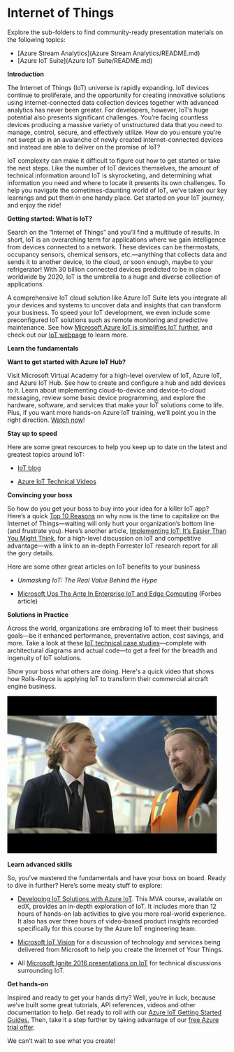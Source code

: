 # Internet of Things #

Explore the sub-folders to find community-ready presentation materials on the following topics:

- [Azure Stream Analytics](Azure Stream Analytics/README.md)
- [Azure IoT Suite](Azure IoT Suite/README.md)

**Introduction**

The Internet of Things (IoT) universe is rapidly expanding. IoT devices continue to proliferate, and the opportunity for creating innovative solutions using internet-connected data collection devices together with advanced analytics has never been greater. For developers, however, IoT’s huge potential also presents significant challenges. You’re facing countless devices producing a massive variety of unstructured data that you need to manage, control, secure, and effectively utilize. How do you ensure you’re not swept up in an avalanche of newly created internet-connected devices and instead are able to deliver on the promise of IoT?

IoT complexity can make it difficult to figure out how to get started or take the next steps. Like the number of IoT devices themselves, the amount of technical information around IoT is skyrocketing, and determining what information you need and where to locate it presents its own challenges. To help you navigate the sometimes-daunting world of IoT, we’ve taken our key learnings and put them in one handy place. Get started on your IoT journey, and enjoy the ride!

**Getting started: What is IoT?**

Search on the “Internet of Things” and you’ll find a multitude of results. In short, IoT is an overarching term for applications where we gain intelligence from devices connected to a network. These devices can be thermostats, occupancy sensors, chemical sensors, etc.—anything that collects data and sends it to another device, to the cloud, or soon enough, maybe to your refrigerator! With 30 billion connected devices predicted to be in place worldwide by 2020, IoT is the umbrella to a huge and diverse collection of applications.

A comprehensive IoT cloud solution like Azure IoT Suite lets you integrate all your devices and systems to uncover data and insights that can transform your business. To speed your IoT development, we even include some preconfigured IoT solutions such as remote monitoring and predictive maintenance. See how [Microsoft Azure IoT is simplifies IoT further](https://blogs.microsoft.com/iot/2017/04/20/microsoft-simplifies-iot-further/), and check out our [IoT webpage](https://www.microsoft.com/en-us/internet-of-things/) to learn more.

**Learn the fundamentals**

**Want to get started with Azure IoT Hub?**

Visit Microsoft Virtual Academy for a high-level overview of IoT, Azure IoT, and Azure IoT Hub. See how to create and configure a hub and add devices to it. Learn about implementing cloud-to-device and device-to-cloud messaging, review some basic device programming, and explore the hardware, software, and services that make your IoT solutions come to life. Plus, if you want more hands-on Azure IoT training, we’ll point you in the right direction. [Watch now](https://aka.ms/mva-intro-to-azure-iot)!

**Stay up to speed**

Here are some great resources to help you keep up to date on the latest and greatest topics around IoT:

-   [IoT blog](https://blogs.microsoft.com/iot/)

-   [Azure IoT Technical Videos](https://azure.microsoft.com/en-us/resources/videos/index/?services=iot-hub)

**Convincing your boss**

So how do you get your boss to buy into your idea for a killer IoT app? Here’s a quick [Top 10 Reasons](http://download.microsoft.com/download/5/D/1/5D156668-A0C4-406E-A487-2A7AE38403BD/Ten_Reasons_Your_Business_Needs_a_Strategy_Now_to_Capitalize_on_the_Internet_of_Things_whitepaper_EN_US.pdf) on why now is the time to capitalize on the Internet of Things—waiting will only hurt your organization’s bottom line (and frustrate you). Here’s another article, [Implementing IoT: It’s Easier Than You Might Think](https://info.microsoft.com/article-forrester-implementing-iot.html), for a high-level discussion on IoT and competitive advantage—with a link to an in-depth Forrester IoT research report for all the gory details.

Here are some other great articles on IoT benefits to your business

-   *Unmasking IoT: The Real Value Behind the Hype*

-   [Microsoft Ups The Ante In Enterprise IoT and Edge Computing](https://www.forbes.com/forbes/welcome/?toURL=https://www.forbes.com/sites/janakirammsv/2017/04/24/microsoft-ups-the-ante-in-enterprise-iot-and-edge-computing/&refURL=&referrer=#712b27571e7f) (Forbes article)

**Solutions in Practice**

Across the world, organizations are embracing IoT to meet their business goals—be it enhanced performance, preventative action, cost savings, and more. Take a look at these [IoT technical case studies](https://microsoft.github.io/techcasestudies/#technology=IoT)—complete with architectural diagrams and actual code—to get a feel for the breadth and ingenuity of IoT solutions.

Show your boss what others are doing. Here's a quick video that shows how Rolls-Royce is applying IoT to transform their commercial aircraft engine business.

[<img src="./media/image1.jpg" width="480" height="360" />](https://www.youtube.com/watch?v=B3CZXp-RK0g)

**Learn advanced skills**

So, you’ve mastered the fundamentals and have your boss on board. Ready to dive in further? Here’s some meaty stuff to explore:

-   [Developing IoT Solutions with Azure IoT](https://www.edx.org/course/developing-iot-solutions-azure-iot-hub-microsoft-dev225x). This MVA course, available on edX, provides an in-depth exploration of IoT. It includes more than 12 hours of hands-on lab activities to give you more real-world experience. It also has over three hours of video-based product insights recorded specifically for this course by the Azure IoT engineering team.

<!-- -->

-   [Microsoft IoT Vision](https://channel9.msdn.com/Events/Ignite/2016/BRK2238) for a discussion of technology and services being delivered from Microsoft to help you create the Internet of Your Things.

-   All [Microsoft Ignite 2016 presentations on IoT](https://channel9.msdn.com/Events/Ignite/2016?sort=status&direction=desc&tag=internet-of-things&term=) for technical discussions surrounding IoT.

**Get hands-on**

Inspired and ready to get your hands dirty? Well, you’re in luck, because we’ve built some great tutorials, API references, videos and other documentation to help. Get ready to roll with our [Azure IoT Getting Started Guides.](https://docs.microsoft.com/en-us/azure/iot-hub/iot-hub-what-is-iot-hub) Then, take it a step further by taking advantage of our [free Azure trial offer](https://azure.microsoft.com/en-us/free/).

We can’t wait to see what you create!
